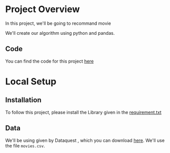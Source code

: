 # Project Overview

In this project, we'll be going to recommand movie 

We'll create our algorithm using python and pandas.


## Code

You can find the code for this project [here](https://github.com/SHAHURAJS/Movie-Recommendation-Using-Python)

# Local Setup

## Installation

To follow this project, please install the Library given in the [requirement.txt](https://github.com/SHAHURAJS/Movie-Recommendation-Using-Python/blob/main/requirements.txt)

## Data

We'll be using given by Dataquest , which you can download [here](https://www.youtube.com/redirect?event=video_description&redir_token=QUFFLUhqbGNYNmxnRG5US0dZZkxxZjRjcWNaWW1rSjdxUXxBQ3Jtc0ttY015RVFiX29BTGVlSVZfV1BTNFRNLWJ6TkIySGVIdkpBR000SkpwRjlmcEdiMFNEQmpVZ21OTUE3SWNha2xuUHZrdTRRZTJrZFVGTnQ2cTU0Q0xfX1dvRGxOMmpMQkloQUMyS3ZYLVgybm54ZXBPbw&q=https%3A%2F%2Ffiles.grouplens.org%2Fdatasets%2Fmovielens%2Fml-25m.zip&v=eyEabQRBMQA). We'll use the file `movies.csv`. 